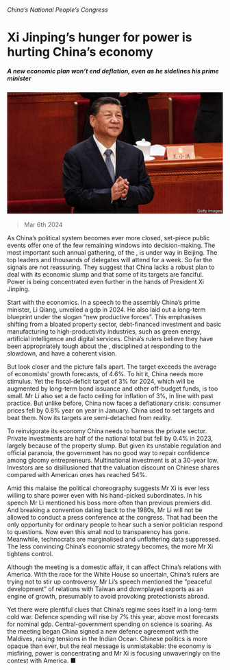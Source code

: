 ###### China’s National People’s Congress

# Xi Jinping’s hunger for power is hurting China’s economy 

##### A new economic plan won’t end deflation, even as he sidelines his prime minister 

![image](images/20240309_LDP002.jpg) 

> Mar 6th 2024 

As China’s political system becomes ever more closed, set-piece public events offer one of the few remaining windows into decision-making. The most important such annual gathering, of the , is under way in Beijing. The top leaders and thousands of delegates will attend for a week. So far the signals are not reassuring. They suggest that China lacks a robust plan to deal with its economic slump and that some of its targets are fanciful. Power is being concentrated even further in the hands of President Xi Jinping. 

Start with the economics. In a speech to the assembly China’s prime minister, Li Qiang, unveiled a gdp  in 2024. He also laid out a long-term blueprint under the slogan “new productive forces”. This emphasises shifting from a bloated property sector, debt-financed investment and basic manufacturing to high-productivity industries, such as green energy, artificial intelligence and digital services. China’s rulers believe they have been appropriately tough about the , disciplined at responding to the slowdown, and have a coherent vision.

But look closer and the picture falls apart. The target exceeds the average of economists’ growth forecasts, of 4.6%. To hit it, China needs more stimulus. Yet the fiscal-deficit target of 3% for 2024, which will be augmented by long-term bond issuance and other off-budget funds, is too small. Mr Li also set a de facto ceiling for inflation of 3%, in line with past practice. But unlike before, China now faces a deflationary crisis: consumer prices fell by 0.8% year on year in January. China used to set targets and beat them. Now its targets are semi-detached from reality.

To reinvigorate its economy China needs to harness the private sector. Private investments are half of the national total but fell by 0.4% in 2023, largely because of the property slump. But given its unstable regulation and official paranoia, the government has no good way to repair confidence among gloomy entrepreneurs. Multinational investment is at a 30-year low. Investors are so disillusioned that the valuation discount on Chinese shares compared with American ones has reached 54%.

Amid this malaise the political choreography suggests Mr Xi is ever less willing to share power even with his hand-picked subordinates. In his speech Mr Li mentioned his boss more often than previous premiers did. And breaking a convention dating back to the 1980s, Mr Li will not be allowed to conduct a press conference at the congress. That had been the only opportunity for ordinary people to hear such a senior politician respond to questions. Now even this small nod to transparency has gone. Meanwhile, technocrats are marginalised and unflattering data suppressed. The less convincing China’s economic strategy becomes, the more Mr Xi tightens control. 

Although the meeting is a domestic affair, it can affect China’s relations with America. With the race for the White House so uncertain, China’s rulers are trying not to stir up controversy. Mr Li’s speech mentioned the “peaceful development” of relations with Taiwan and downplayed exports as an engine of growth, presumably to avoid provoking protectionists abroad. 

Yet there were plentiful clues that China’s regime sees itself in a long-term cold war. Defence spending will rise by 7% this year, above most forecasts for nominal gdp. Central-government spending on science is soaring. As the meeting began China signed a new defence agreement with the Maldives, raising tensions in the Indian Ocean. Chinese politics is more opaque than ever, but the real message is unmistakable: the economy is misfiring, power is concentrating and Mr Xi is focusing unwaveringly on the contest with America. ■

